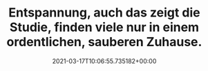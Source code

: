 ---
date: '2021-03-17T10:06:55.735182+00:00'
found_at: '2014-12-16'
found_url: http://kobold.vorwerk.de/de/erlebniswelt/gesundheit/studie-zum-gluecklichsein-ohne-stress-zur-inneren-balance/
title: Entspannung, auch das zeigt die Studie, finden viele nur in einem ordentlichen,
  sauberen Zuhause.
---